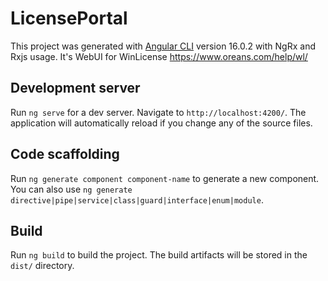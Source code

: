 # LicensePortal

This project was generated with [Angular CLI](https://github.com/angular/angular-cli) version 16.0.2 with  NgRx and Rxjs usage.
It's WebUI for WinLicense https://www.oreans.com/help/wl/

## Development server

Run `ng serve` for a dev server. Navigate to `http://localhost:4200/`. The application will automatically reload if you change any of the source files.

## Code scaffolding

Run `ng generate component component-name` to generate a new component. You can also use `ng generate directive|pipe|service|class|guard|interface|enum|module`.

## Build

Run `ng build` to build the project. The build artifacts will be stored in the `dist/` directory.

